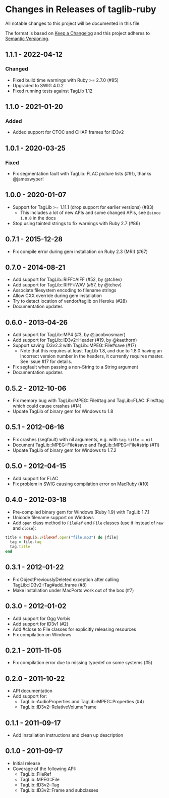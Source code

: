 Changes in Releases of taglib-ruby
==================================

All notable changes to this project will be documented in this file.

The format is based on [Keep a Changelog](http://keepachangelog.com/en/1.0.0/)
and this project adheres to [Semantic Versioning](http://semver.org/spec/v2.0.0.html).

## 1.1.1 - 2022-04-12
### Changed
- Fixed build time warnings with Ruby >= 2.7.0 (#85)
- Upgraded to SWIG 4.0.2
- Fixed running tests against TagLib 1.12

## 1.1.0 - 2021-01-20
### Added
- Added support for CTOC and CHAP frames for ID3v2

## 1.0.1 - 2020-03-25

### Fixed
- Fix segmentation fault with TagLib::FLAC picture lists (#91), thanks
  @jameswyper!

## 1.0.0 - 2020-01-07

* Support for TagLib >= 1.11.1 (drop support for earlier versions) (#83)
  * This includes a lot of new APIs and some changed APIs, see
    `@since 1.0.0` in the docs
* Stop using tainted strings to fix warnings with Ruby 2.7 (#86)

## 0.7.1 - 2015-12-28

* Fix compile error during gem installation on Ruby 2.3 (MRI) (#67)

## 0.7.0 - 2014-08-21

* Add support for TagLib::RIFF::AIFF (#52, by @tchev)
* Add support for TagLib::RIFF::WAV (#57, by @tchev)
* Associate filesystem encoding to filename strings
* Allow CXX override during gem installation
* Try to detect location of vendor/taglib on Heroku (#28)
* Documentation updates

## 0.6.0 - 2013-04-26

* Add support for TagLib::MP4 (#3, by @jacobvosmaer)
* Add support for TagLib::ID3v2::Header (#19, by @kaethorn)
* Support saving ID3v2.3 with TagLib::MPEG::File#save (#17)
  *  Note that this requires at least TagLib 1.8, and due to 1.8.0
     having an incorrect version number in the headers, it currently
     requires master. See issue #17 for details.
* Fix segfault when passing a non-String to a String argument
* Documentation updates

## 0.5.2 - 2012-10-06

* Fix memory bug with TagLib::MPEG::File#tag and TagLib::FLAC::File#tag
  which could cause crashes (#14)
* Update TagLib of binary gem for Windows to 1.8

## 0.5.1 - 2012-06-16

* Fix crashes (segfault) with nil arguments, e.g. with `tag.title = nil`
* Document TagLib::MPEG::File#save and TagLib::MPEG::File#strip (#11)
* Update TagLib of binary gem for Windows to 1.7.2

## 0.5.0 - 2012-04-15

* Add support for FLAC
* Fix problem in SWIG causing compilation error on MacRuby (#10)

## 0.4.0 - 2012-03-18

* Pre-compiled binary gem for Windows (Ruby 1.9) with TagLib 1.7.1
* Unicode filename support on Windows
* Add `open` class method to `FileRef` and `File` classes (use it
  instead of `new` and `close`):

```ruby
title = TagLib::FileRef.open("file.mp3") do |file|
  tag = file.tag
  tag.title
end
```

## 0.3.1 - 2012-01-22

* Fix ObjectPreviouslyDeleted exception after calling
  TagLib::ID3v2::Tag#add_frame (#8)
* Make installation under MacPorts work out of the box (#7)

## 0.3.0 - 2012-01-02

* Add support for Ogg Vorbis
* Add support for ID3v1 (#2)
* Add #close to File classes for explicitly releasing resources
* Fix compilation on Windows

## 0.2.1 - 2011-11-05

* Fix compilation error due to missing typedef on some systems (#5)

## 0.2.0 - 2011-10-22

* API documentation
* Add support for:
  * TagLib::AudioProperties and TagLib::MPEG::Properties (#4)
  * TagLib::ID3v2::RelativeVolumeFrame

## 0.1.1 - 2011-09-17

* Add installation instructions and clean up description

## 0.1.0 - 2011-09-17

* Initial release
* Coverage of the following API:
  * TagLib::FileRef
  * TagLib::MPEG::File
  * TagLib::ID3v2::Tag
  * TagLib::ID3v2::Frame and subclasses
